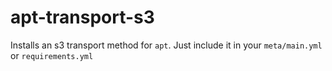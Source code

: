 apt-transport-s3
================

Installs an s3 transport method for `apt`. Just include it in your `meta/main.yml` or `requirements.yml`
